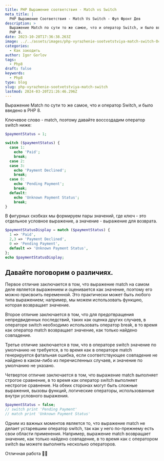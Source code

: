 ```yaml
---
title: PHP Выражение соответствия - Match vs Switch
meta_title: |
  PHP Выражение Соответствия - Match Vs Switch - Фул Фронт Дев
description: >
  Выражение Match по сути то же самое, что и оператор Switch, и было введено в
  PHP 8.
date: 2023-10-28T17:36:38.263Z
image: ../../assets/images/php-vyrazhenie-sootvetstviya-match-switch-Oct-28-2023.avif
categories:
  - Как закодить
author: Igor Gorlov
tags:
  - Php8
draft: false
keywords:
  - Php8
type: blog
slug: php-vyrazhenie-sootvetstviya-match-switch
lastmod: 2024-03-20T21:26:46.296Z
---
```


Выражение Match по сути то же самое, что и оператор Switch, и было введено в PHP 8.

Ключевое слово - match, поэтому давайте воссоздадим оператор switch ниже:

```php
$paymentStatus = 1;

switch ($paymentStatus) {
  case 1:
    echo 'Paid';
    break;
  case 2:
  case 3:
    echo 'Payment Declined';
    break;
  case 0:
    echo 'Pending Payment';
    break;
  default:
    echo 'Unknown Payment Status';
    break;
}

```

В фигурных скобках мы формируем пары значений, где ключ - это отдельное условное выражение, а значение - выражение для возврата.

```php
$paymentStatusDisplay = match ($paymentStatus) {
  1 => 'Paid',
  2,3 => 'Payment Declined',
  0 => 'Pending Payment',
  default => 'Unknown Payment Status',
};
echo $paymentStatusDisplay;

```

## Давайте поговорим о различиях.

Первое отличие заключается в том, что выражение match на самом деле является выражением и оценивается как значение, поэтому его можно присвоить переменной. Это практически может быть любого типа выражением; например, мы можем использовать функцию, которая возвращает значение.

Второе отличие заключается в том, что для предотвращения непредвиденных последствий, таких как оценка других случаев, в операторе switch необходимо использовать оператор break, в то время как оператор match возвращает значение, как только найдено совпадение.

Третье отличие заключается в том, что в операторе switch значение по умолчанию не требуется, в то время как в операторе match генерируется фатальная ошибка, если соответствующее совпадение не найдено в каком-либо из перечисленных случаев, и значение по умолчанию не указано.

Четвертое отличие заключается в том, что выражение match выполняет строгое сравнение, в то время как оператор switch выполняет нестрогое сравнение. На обеих сторонах могут быть сложные выражения, вызовы функций, логические операторы, использованные внутри условного выражения.

```php
$paymentStatus = false;
// switch print 'Pending Payment'
// match print 'Unknown Payment Status'

```

Одним из важных моментов является то, что выражение match не делает устаревшим оператор switch, так как у него по-прежнему есть свои области применения. Например, выражение match возвращает значение, как только найдено совпадение, в то время как с оператором switch вы можете выполнять несколько операторов.

Отличная работа 👨‍💻
